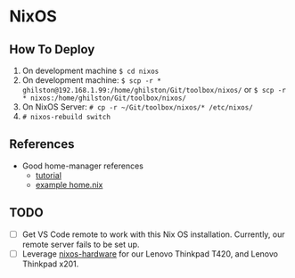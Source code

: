 # NixOS

## How To Deploy

1. On development machine `$ cd nixos`
2. On development machine: `$ scp -r * ghilston@192.168.1.99:/home/ghilston/Git/toolbox/nixos/` or `$ scp -r * nixos:/home/ghilston/Git/toolbox/nixos/`
3. On NixOS Server: `# cp -r ~/Git/toolbox/nixos/* /etc/nixos/`
4. `# nixos-rebuild switch`

## References

- Good home-manager references
  - [tutorial](http://ghedam.at/24353/tutorial-getting-started-with-home-manager-for-nix)
  - [example home.nix](https://github.com/bobvanderlinden/nix-home/blob/master/home.nix)

## TODO

- [ ] Get VS Code remote to work with this Nix OS installation. Currently, our remote server fails to be set up.
- [ ] Leverage [nixos-hardware](https://github.com/NixOS/nixos-hardware) for our Lenovo Thinkpad T420, and Lenovo Thinkpad x201.
